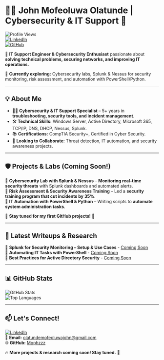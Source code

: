 # 👨‍💻 John Mofeoluwa Olatunde | Cybersecurity & IT Support 🔐  
![Profile Views](https://komarev.com/ghpvc/?username=Mophzzz&label=Profile%20Views&color=blue&style=flat)  
[![LinkedIn](https://img.shields.io/badge/LinkedIn-Connect-blue?style=flat&logo=linkedin)](https://www.linkedin.com/in/john-mofeoluwa-olatunde-6426b2203)  
[![GitHub](https://img.shields.io/github/followers/Mophzzz?style=social)](https://github.com/Mophzzz)  

🚀 **IT Support Engineer & Cybersecurity Enthusiast** passionate about **solving technical problems, securing networks, and improving IT operations.**  

📌 **Currently exploring:** Cybersecurity labs, Splunk & Nessus for security monitoring, risk assessment, and automation with PowerShell/Python.  

---

## **💡 About Me**  
- 🏴‍☠️ **Cybersecurity & IT Support Specialist** – 5+ years in **troubleshooting, security tools, and incident management**.  
- 🛠️ **Technical Skills:** Windows Server, Active Directory, Microsoft 365, TCP/IP, DNS, DHCP, Nessus, Splunk.  
- 📚 **Certifications:** CompTIA Security+, Certified in Cyber Security.  
- 🎯 **Looking to Collaborate:** Threat detection, IT automation, and security awareness projects.  

---

## **🛡️ Projects & Labs (Coming Soon!)**  
🔹 **Cybersecurity Lab with Splunk & Nessus** – **Monitoring real-time security threats** with Splunk dashboards and automated alerts.  
🔹 **Risk Assessment & Security Awareness Training** – Led a **security training program that cut incidents by 35%**.  
🔹 **IT Automation with PowerShell & Python** – Writing scripts to **automate system administration tasks**.  

📌 **Stay tuned for my first GitHub projects!** 🚀  

---

## **📜 Latest Writeups & Research**  
📖 **Splunk for Security Monitoring – Setup & Use Cases** - [Coming Soon](#)  
📖 **Automating IT Tasks with PowerShell** - [Coming Soon](#)  
📖 **Best Practices for Active Directory Security** - [Coming Soon](#)  

---

## **📊 GitHub Stats**  
![GitHub Stats](https://github-readme-stats.vercel.app/api?username=Mophzzz&show_icons=true&theme=dark)  
![Top Languages](https://github-readme-stats.vercel.app/api/top-langs/?username=Mophzzz&layout=compact&theme=dark)  

---

## **📫 Let's Connect!**  
[![LinkedIn](https://img.shields.io/badge/LinkedIn-Connect-blue?style=flat&logo=linkedin)](https://www.linkedin.com/in/john-mofeoluwa-olatunde-6426b2203)  
📧 **Email:** olatundemofeoluwajohn@gmail.com  
🌐 **GitHub:** [Mophzzz](https://github.com/Mophzzz)  

🔥 **More projects & research coming soon! Stay tuned.** 🚀  
